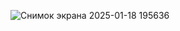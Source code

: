 ![Снимок экрана 2025-01-18 195636](https://github.com/user-attachments/assets/53c42723-77a1-4865-a8af-62130839a45a)
